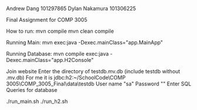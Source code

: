 Andrew Dang 101297865 Dylan Nakamura 101306225

Final Assignment for COMP 3005

How to run: mvn compile mvn clean compile

Running Main: mvn exec:java -Dexec.mainClass="app.MainApp"

Running Database: mvn compile exec:java -Dexec.mainClass="app.H2Console"

Join website
Enter the directory of testdb.mv.db (include testdb without .mv.db)
    For me it is jdbc:h2:~/SchoolCode\COMP 3005\COMP_3005_Final\data\testdb
User name "sa"
Password ""
Enter SQL Queries for database

./run_main.sh
./run_h2.sh
